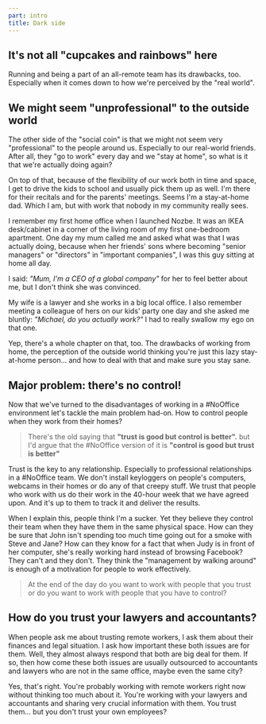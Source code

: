 ```yaml
---
part: intro
title: Dark side
---
```


## It's not all "cupcakes and rainbows" here

Running and being a part of an all-remote team has its drawbacks, too. Especially when it comes down to how we're perceived by the "real world".

## We might seem "unprofessional" to the outside world

The other side of the "social coin" is that we might not seem very "professional" to the people around us. Especially to our real-world friends. After all, they "go to work" every day and we "stay at home", so what is it that we're actually doing again?

On top of that, because of the flexibility of our work both in time and space, I get to drive the kids to school and usually pick them up as well. I'm there for their recitals and for the parents' meetings. Seems I'm a stay-at-home dad. Which I am, but with work that nobody in my community really sees.

I remember my first home office when I launched Nozbe. It was an IKEA desk/cabinet in a corner of the living room of my first one-bedroom apartment. One day my mum called me and asked what was that I was actually doing, because when her friends' sons where becoming "senior managers" or "directors" in "important companies", I was this guy sitting at home all day. 

I said: *"Mum, I'm a CEO of a global company"* for her to feel better about me, but I don't think she was convinced.

My wife is a lawyer and she works in a big local office. I also remember meeting a colleague of hers on our kids' party one day and she asked me bluntly: *"Michael, do you actually work?"* I had to really swallow my ego on that one.

Yep, there's a whole chapter on that, too. The drawbacks of working from home, the perception of the outside world thinking you're just this lazy stay-at-home person... and how to deal with that and make sure you stay sane.

## Major problem: there's no control!

Now that we've turned to the disadvantages of working in a #NoOffice environment let's tackle the main problem had-on. How to control people when they work from their homes?

> There's the old saying that **"trust is good but control is better".** but I'd argue that the #NoOffice version of it is **"control is good but trust is better"**

Trust is the key to any relationship. Especially to professional relationships in a #NoOffice team. We don't install keyloggers on people's computers, webcams in their homes or do any of that creepy stuff. We trust that people who work with us do their work in the 40-hour week that we have agreed upon. And it's up to them to track it and deliver the results.

When I explain this, people think I'm a sucker. Yet they believe they control their team when they have them in the same physical space. How can they be sure that John isn't spending too much time going out for a smoke with Steve and Jane? How can they know for a fact that when Judy is in front of her computer, she's really working hard instead of browsing Facebook? They can't and they don't. They think the "management by walking around" is enough of a motivation for people to work effectively.

> At the end of the day do you want to work with people that you trust or do you want to work with people that you have to control?

## How do you trust your lawyers and accountants?

When people ask me about trusting remote workers, I ask them about their finances and legal situation. I ask how important these both issues are for them. Well, they almost always respond that both are big deal for them. If so, then how come these both issues are usually outsourced to accountants and lawyers who are not in the same office, maybe even the same city?

Yes, that's right. You're probably working with remote workers right now without thinking too much about it. You're working with your lawyers and accountants and sharing very crucial information with them. You trust them... but you don't trust your own employees?
